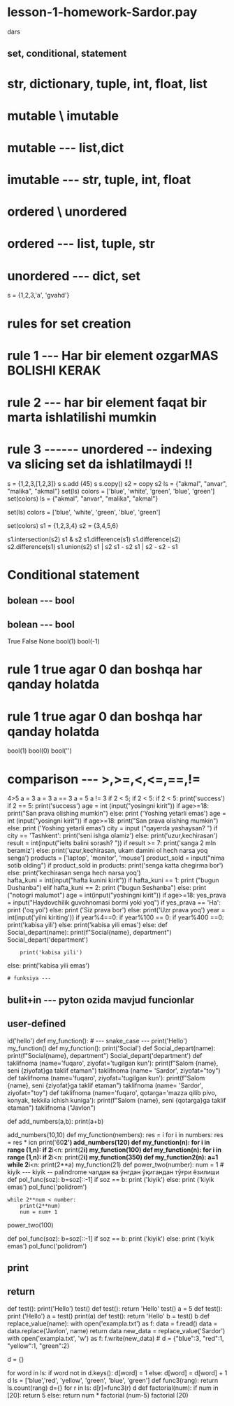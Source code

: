# lesson-1-homework-Sardor.pay
dars 
## set, conditional, statement
# str, dictionary, tuple, int, float, list
# mutable \ imutable
# mutable --- list,dict
# imutable --- str, tuple, int, float
# ordered \ unordered
# ordered --- list, tuple, str
# unordered --- dict, set
s = {1,2,3,'a', 'gvahd'}
# rules for set creation
# rule 1 --- Har bir element ozgarMAS BOLISHI KERAK
# rule 2 --- har bir element faqat bir marta ishlatilishi mumkin
# rule 3 ------ unordered -- indexing va slicing set da ishlatilmaydi !!  
s = {1,2,3,[1,2,3]}
s
s.add (45)
s
s.copy()
s2 = copy
s2
ls = {"akmal", "anvar", "malika", "akmal"}
set(ls)
colors = ['blue', 'white', 'green', 'blue', 'green']
set(colors)
ls = {"akmal", "anvar", "malika", "akmal"}

set(ls)
colors = ['blue', 'white', 'green', 'blue', 'green']

set(colors)
s1 = {1,2,3,4}
s2 = {3,4,5,6}

s1.intersection(s2)
s1 & s2
s1.difference(s1)
s1.difference(s2)
s2.difference(s1)
s1.union(s2)
s1 | s2
s1 - s2
s1 | s2 - s2 - s1
# Conditional statement
## bolean --- bool 
## bolean --- bool 
True
False
None
bool(1)
bool(-1)
# rule 1 true agar 0 dan boshqa har qanday holatda
# rule 1 true agar 0 dan boshqa har qanday holatda
bool(1)
bool(0)
bool('')
# comparison --- >,>=,<,<=,==,!=
4>5
a = 3
a = 3
a == 3
a = 5
a != 3
if 2 < 5;
if 2 < 5:
if 2 < 5:
    print('success')
    if 2 == 5:
    print('success')
    age = int (input("yosingni kirit"))
if age>=18:
    print("San prava olishing mumkin")
else:
    print ('Yoshing yetarli emas')
    age = int (input("yosingni kirit"))
if age>=18:
    print("San prava olishing mumkin")
else:
    print ('Yoshing yetarli emas')
city = input ("qayerda yashaysan? ")
if city == 'Tashkent':
    print('seni ishga olamiz')
else:
    print('uzur,kechirasan')
    result = int(input("ielts balini sorash? ")) 
if result >= 7:
    print('sanga 2 mln beramiz')
else:
    print('uzur,kechirasan, ukam damini ol hech narsa yoq senga')
    products = ['laptop', 'monitor', 'mouse']
product_sold = input("nima sotib olding")
if product_sold in products:
    print('senga katta chegirma bor')
else:
    print('kechirasan senga hech narsa yoq')    
    hafta_kuni = int(input("hafta kunini kirit"))
if hafta_kuni == 1:
    print ("bugun Dushanba")
elif hafta_kuni == 2:
    print ("bugun Seshanba")
else:
    print ("notogri malumot") 
    age = int(input("yoshingni kirit"))
if age>=18:
    yes_prava = input("Haydovchilik guvohnomasi bormi yoki yoq")
    if yes_prava == 'Ha':
        print ('oq yol')
    else: 
        print ('Siz prava bor')
else:
    print('Uzr prava yoq')
year = int(input('yilni kiriting'))
if year%4==0:
    if year%100 == 0:
        if year%400 ==0:
            print('kabisa yili')
        else:
            print('kabisa yili emas')
    else:
    def Social_depart(name):
    print(f"Social{name}, department")
Social_depart('department')

        print('kabisa yili')
else:
    print('kabisa yili emas')          

    # funksiya ---
## bulit+in --- pyton ozida mavjud funcionlar
## user-defined
id('hello')
def my_function(): # --- snake_case ---
    print('Hello')
    my_function()
    def my_function():
    print('Social')
    def Social_depart(name):
    print(f"Social{name}, department")
Social_depart('department')
def taklifnoma (name='fuqaro', ziyofat='tugilgan kun'):
    print(f"Salom {name}, seni {ziyofat}ga taklif etaman")
taklifnoma (name= 'Sardor', ziyofat="toy")
def taklifnoma (name='fuqaro', ziyofat='tugilgan kun'):
    print(f"Salom {name}, seni {ziyofat}ga taklif etaman")
taklifnoma (name= 'Sardor', ziyofat="toy")
def taklifnoma (name='fuqaro', qotarga='mazza qilib pivo, konyak, tekkila ichish kuniga'):
    print(f"Salom {name}, seni {qotarga}ga taklif etaman")
taklifnoma ("Javlon")

def add_numbers(a,b):
    print(a+b)

add_numbers(10,10)
def my_function(nembers):
    res = i
    for i in numbers:
        res = res * icn
    print('60**2')
add_numbers(120)
def my_function(n):
    for i in range (1,n):
        if 2**i<n:
            print(2**i)
my_function(100)
def my_function(n):
    for i in range (1,n):
        if 2**i<n:
            print(2**i)
my_function(350)
def my_function2(n):
   a=1
   while 2**i<n:
            print(2**a)
my_function(21)
def power_two(number):
    num = 1
    # kiyik --- kiyik -- palindrome
чапдан ва ўнгдан ўқигандан тўғри ёзилиши 
def pol_func(soz):
    b=soz[::-1]
    if soz == b:
        print ('kiyik')
    else:
        print ('kiyik emas')
pol_func('polidrom')

    while 2**num < number:
        print(2**num)
        num = num+ 1
power_two(100)

def pol_func(soz):
    b=soz[::-1]
    if soz == b:
        print ('kiyik')
    else:
        print ('kiyik emas')
pol_func('polidrom')
## print
## return

def test():
    print('Hello')
test()
def test():
    return 'Hello'
test()
a = 5 
def test():
    print ('Hello')
a = test()
print(a)
def test():
    return 'Hello'
b = test()
b
def replace_value(name):
    with open('exampla.txt') as f:
        data = f.read()
        data = data.replace('Javlon', name)
        return data
new_data = replace_value('Sardor')
with open('exampla.txt', 'w')  as f:
        f.write(new_data)
        # d = {"blue":3, "red":1, "yellow":1, "green":2}

d = {}

for word in ls:
    if word not in d.keys():
        d[word] = 1
    else:
        d[word] = d[word] + 1
d
ls = ['blue','red', 'yellow', 'green', 'blue', 'green']
def func3(rang):
    return ls.count(rang)
d={}
for r in ls:
    d[r]=func3(r)
d
def factorial(num):
    if num in [20]:
        return 5
    else:
        return num * factorial (num-5)
factorial (20)    
